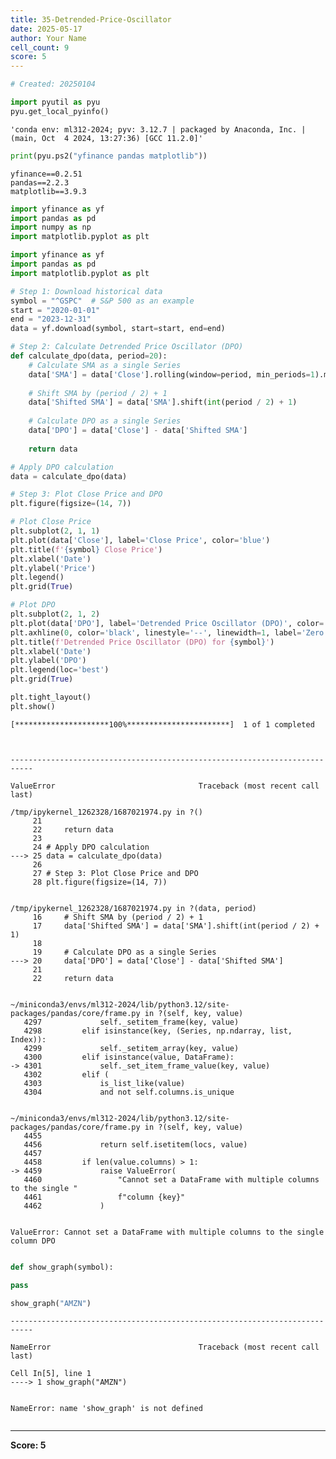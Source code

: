 ```yaml
---
title: 35-Detrended-Price-Oscillator
date: 2025-05-17
author: Your Name
cell_count: 9
score: 5
---
```


```python
# Created: 20250104
```


```python
import pyutil as pyu
pyu.get_local_pyinfo()
```




    'conda env: ml312-2024; pyv: 3.12.7 | packaged by Anaconda, Inc. | (main, Oct  4 2024, 13:27:36) [GCC 11.2.0]'




```python
print(pyu.ps2("yfinance pandas matplotlib"))
```

    yfinance==0.2.51
    pandas==2.2.3
    matplotlib==3.9.3
    



```python
import yfinance as yf
import pandas as pd
import numpy as np
import matplotlib.pyplot as plt
```


```python
import yfinance as yf
import pandas as pd
import matplotlib.pyplot as plt

# Step 1: Download historical data
symbol = "^GSPC"  # S&P 500 as an example
start = "2020-01-01"
end = "2023-12-31"
data = yf.download(symbol, start=start, end=end)

# Step 2: Calculate Detrended Price Oscillator (DPO)
def calculate_dpo(data, period=20):
    # Calculate SMA as a single Series
    data['SMA'] = data['Close'].rolling(window=period, min_periods=1).mean()
    
    # Shift SMA by (period / 2) + 1
    data['Shifted SMA'] = data['SMA'].shift(int(period / 2) + 1)
    
    # Calculate DPO as a single Series
    data['DPO'] = data['Close'] - data['Shifted SMA']
    
    return data

# Apply DPO calculation
data = calculate_dpo(data)

# Step 3: Plot Close Price and DPO
plt.figure(figsize=(14, 7))

# Plot Close Price
plt.subplot(2, 1, 1)
plt.plot(data['Close'], label='Close Price', color='blue')
plt.title(f'{symbol} Close Price')
plt.xlabel('Date')
plt.ylabel('Price')
plt.legend()
plt.grid(True)

# Plot DPO
plt.subplot(2, 1, 2)
plt.plot(data['DPO'], label='Detrended Price Oscillator (DPO)', color='purple', linewidth=1.5)
plt.axhline(0, color='black', linestyle='--', linewidth=1, label='Zero Line')
plt.title(f'Detrended Price Oscillator (DPO) for {symbol}')
plt.xlabel('Date')
plt.ylabel('DPO')
plt.legend(loc='best')
plt.grid(True)

plt.tight_layout()
plt.show()
```

    [*********************100%***********************]  1 of 1 completed



    ---------------------------------------------------------------------------

    ValueError                                Traceback (most recent call last)

    /tmp/ipykernel_1262328/1687021974.py in ?()
         21 
         22     return data
         23 
         24 # Apply DPO calculation
    ---> 25 data = calculate_dpo(data)
         26 
         27 # Step 3: Plot Close Price and DPO
         28 plt.figure(figsize=(14, 7))


    /tmp/ipykernel_1262328/1687021974.py in ?(data, period)
         16     # Shift SMA by (period / 2) + 1
         17     data['Shifted SMA'] = data['SMA'].shift(int(period / 2) + 1)
         18 
         19     # Calculate DPO as a single Series
    ---> 20     data['DPO'] = data['Close'] - data['Shifted SMA']
         21 
         22     return data


    ~/miniconda3/envs/ml312-2024/lib/python3.12/site-packages/pandas/core/frame.py in ?(self, key, value)
       4297             self._setitem_frame(key, value)
       4298         elif isinstance(key, (Series, np.ndarray, list, Index)):
       4299             self._setitem_array(key, value)
       4300         elif isinstance(value, DataFrame):
    -> 4301             self._set_item_frame_value(key, value)
       4302         elif (
       4303             is_list_like(value)
       4304             and not self.columns.is_unique


    ~/miniconda3/envs/ml312-2024/lib/python3.12/site-packages/pandas/core/frame.py in ?(self, key, value)
       4455 
       4456             return self.isetitem(locs, value)
       4457 
       4458         if len(value.columns) > 1:
    -> 4459             raise ValueError(
       4460                 "Cannot set a DataFrame with multiple columns to the single "
       4461                 f"column {key}"
       4462             )


    ValueError: Cannot set a DataFrame with multiple columns to the single column DPO



```python

```


```python
def show_graph(symbol):

pass
```


```python
show_graph("AMZN")
```


    ---------------------------------------------------------------------------

    NameError                                 Traceback (most recent call last)

    Cell In[5], line 1
    ----> 1 show_graph("AMZN")


    NameError: name 'show_graph' is not defined



```python

```


---
**Score: 5**